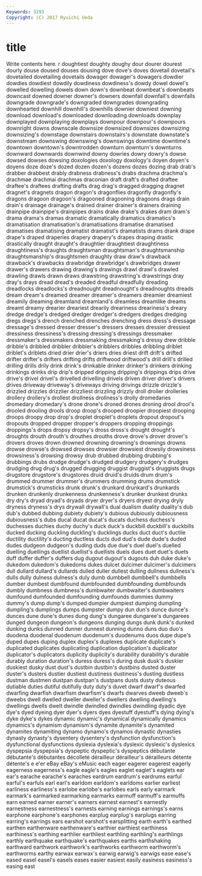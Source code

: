 ```yaml
---
Keywords: 3293 
Copyright: (C) 2017 Ryuichi Ueda
---
```


# title

Write contents here.
r doughtiest doughty doughy dour dourer dourest
dourly douse doused douses dousing dove dove's doves dovetail dovetail's
dovetailed dovetailing dovetails dowager dowager's dowagers dowdier dowdies dowdiest dowdily
dowdiness dowdiness's dowdy dowel dowel's dowelled dowelling dowels down down's
downbeat downbeat's downbeats downcast downed downer downer's downers downfall downfall's
downfalls downgrade downgrade's downgraded downgrades downgrading downhearted downhill downhill's downhills
downier downiest downing download download's downloaded downloading downloads downplay downplayed
downplaying downplays downpour downpour's downpours downright downs downscale downsize downsized
downsizes downsizing downsizing's downstage downstairs downstairs's downstate downstate's downstream downswing
downswing's downswings downtime downtime's downtown downtown's downtrodden downturn downturn's downturns
downward downwards downwind downy dowries dowry dowry's dowse dowsed dowses
dowsing doxologies doxology doxology's doyen doyen's doyens doze doze's dozed
dozen dozen's dozens dozes dozing drab drab's drabber drabbest drably
drabness drabness's drabs drachma drachma's drachmae drachmai drachmas draconian draft
draft's drafted draftee draftee's draftees drafting drafts drag drag's dragged
dragging dragnet dragnet's dragnets dragon dragon's dragonflies dragonfly dragonfly's dragons
dragoon dragoon's dragooned dragooning dragoons drags drain drain's drainage drainage's
drained drainer drainer's drainers draining drainpipe drainpipe's drainpipes drains drake
drake's drakes dram dram's drama drama's dramas dramatic dramatically dramatics
dramatics's dramatisation dramatisation's dramatisations dramatise dramatised dramatises dramatising dramatist dramatist's
dramatists drams drank drape drape's draped draperies drapery drapery's drapes
draping drastic drastically draught draught's draughtier draughtiest draughtiness draughtiness's draughts
draughtsman draughtsman's draughtsmanship draughtsmanship's draughtsmen draughty draw draw's drawback drawback's
drawbacks drawbridge drawbridge's drawbridges drawer drawer's drawers drawing drawing's drawings
drawl drawl's drawled drawling drawls drawn draws drawstring drawstring's drawstrings
dray dray's drays dread dread's dreaded dreadful dreadfully dreading dreadlocks
dreadlocks's dreadnought dreadnought's dreadnoughts dreads dream dream's dreamed dreamer dreamer's
dreamers dreamier dreamiest dreamily dreaming dreamland dreamland's dreamless dreamlike dreams
dreamt dreamy drearier dreariest drearily dreariness dreariness's dreary dredge dredge's
dredged dredger dredger's dredgers dredges dredging dregs dregs's drench drenched
drenches drenching dress dress's dressage dressage's dressed dresser dresser's dressers
dresses dressier dressiest dressiness dressiness's dressing dressing's dressings dressmaker dressmaker's
dressmakers dressmaking dressmaking's dressy drew dribble dribble's dribbled dribbler dribbler's
dribblers dribbles dribbling driblet driblet's driblets dried drier drier's driers
dries driest drift drift's drifted drifter drifter's drifters drifting drifts
driftwood driftwood's drill drill's drilled drilling drills drily drink drink's
drinkable drinker drinker's drinkers drinking drinkings drinks drip drip's dripped
dripping dripping's drippings drips drive drive's drivel drivel's drivelled drivelling
drivels driven driver driver's drivers drives driveway driveway's driveways driving
drivings drizzle drizzle's drizzled drizzles drizzlier drizzliest drizzling drizzly droll
droller drolleries drollery drollery's drollest drollness drollness's drolly dromedaries dromedary
dromedary's drone drone's droned drones droning drool drool's drooled drooling
drools droop droop's drooped droopier droopiest drooping droops droopy drop
drop's droplet droplet's droplets dropout dropout's dropouts dropped dropper dropper's
droppers dropping droppings droppings's drops dropsy dropsy's dross dross's drought
drought's droughts drouth drouth's drouthes drouths drove drove's drover drover's
drovers droves drown drowned drowning drowning's drownings drowns drowse drowse's
drowsed drowses drowsier drowsiest drowsily drowsiness drowsiness's drowsing drowsy drub
drubbed drubbing drubbing's drubbings drubs drudge drudge's drudged drudgery drudgery's
drudges drudging drug drug's drugged drugging druggist druggist's druggists drugs
drugstore drugstore's drugstores druid druid's druids drum drum's drummed drummer
drummer's drummers drumming drums drumstick drumstick's drumsticks drunk drunk's drunkard
drunkard's drunkards drunken drunkenly drunkenness drunkenness's drunker drunkest drunks dry
dry's dryad dryad's dryads dryer dryer's dryers dryest drying dryly
dryness dryness's drys drywall drywall's dual dualism duality duality's dub
dub's dubbed dubbing dubiety dubiety's dubious dubiously dubiousness dubiousness's dubs
ducal ducat ducat's ducats duchess duchess's duchesses duchies duchy duchy's
duck duck's duckbill duckbill's duckbills ducked ducking duckling duckling's ducklings
ducks duct duct's ductile ductility ductility's ducting ductless ducts dud
dud's dude dude's duded dudes dudgeon dudgeon's duding duds due
due's duel duel's duelled duelling duellings duellist duellist's duellists duels
dues duet duet's duets duff duffer duffer's duffers dug dugout
dugout's dugouts duh duke duke's dukedom dukedom's dukedoms dukes dulcet
dulcimer dulcimer's dulcimers dull dullard dullard's dullards dulled duller dullest
dulling dullness dullness's dulls dully dulness dulness's duly dumb dumbbell
dumbbell's dumbbells dumber dumbest dumbfound dumbfounded dumbfounding dumbfounds dumbly dumbness
dumbness's dumbwaiter dumbwaiter's dumbwaiters dumfound dumfounded dumfounding dumfounds dummies dummy
dummy's dump dump's dumped dumpier dumpiest dumping dumpling dumpling's dumplings
dumps dumpster dumpy dun dun's dunce dunce's dunces dune dune's
dunes dung dung's dungaree dungaree's dungarees dunged dungeon dungeon's dungeons
dunging dungs dunk dunk's dunked dunking dunks dunned dunner dunnest
dunning dunno duns duo duo's duodena duodenal duodenum duodenum's duodenums
duos dupe dupe's duped dupes duping duplex duplex's duplexes duplicate
duplicate's duplicated duplicates duplicating duplication duplication's duplicator duplicator's duplicators duplicity
duplicity's durability durability's durable durably duration duration's duress duress's during
dusk dusk's duskier duskiest dusky dust dust's dustbin dustbin's dustbins
dusted duster duster's dusters dustier dustiest dustiness dustiness's dusting dustless
dustman dustmen dustpan dustpan's dustpans dusts dusty duteous dutiable duties
dutiful dutifully duty duty's duvet dwarf dwarf's dwarfed dwarfing dwarfish
dwarfism dwarfism's dwarfs dwarves dweeb dweeb's dweebs dwell dwelled dweller
dweller's dwellers dwelling dwelling's dwellings dwells dwelt dwindle dwindled dwindles
dwindling dyadic dye dye's dyed dyeing dyer dyer's dyers dyes
dyestuff dyestuff's dying dying's dyke dyke's dykes dynamic dynamic's dynamical
dynamically dynamics dynamics's dynamism dynamism's dynamite dynamite's dynamited dynamites dynamiting
dynamo dynamo's dynamos dynastic dynasties dynasty dynasty's dysentery dysentery's dysfunction
dysfunction's dysfunctional dysfunctions dyslexia dyslexia's dyslexic dyslexic's dyslexics dyspepsia dyspepsia's
dyspeptic dyspeptic's dyspeptics débutante débutante's débutantes décolleté dérailleur dérailleur's dérailleurs
détente détente's e e'er eBay eBay's eMusic each eager eagerer
eagerest eagerly eagerness eagerness's eagle eagle's eagles eaglet eaglet's eaglets
ear ear's earache earache's earaches eardrum eardrum's eardrums earful earful's
earfuls earl earl's earldom earldom's earldoms earlier earliest earliness earliness's
earlobe earlobe's earlobes earls early earmark earmark's earmarked earmarking earmarks
earmuff earmuff's earmuffs earn earned earner earner's earners earnest earnest's
earnestly earnestness earnestness's earnests earning earnings earnings's earns earphone earphone's
earphones earplug earplug's earplugs earring earring's earrings ears earshot earshot's
earsplitting earth earth's earthed earthen earthenware earthenware's earthier earthiest earthiness
earthiness's earthing earthlier earthliest earthling earthling's earthlings earthly earthquake earthquake's
earthquakes earths earthshaking earthward earthwork earthwork's earthworks earthworm earthworm's earthworms
earthy earwax earwax's earwig earwig's earwigs ease ease's eased easel
easel's easels eases easier easiest easily easiness easiness's easing east
